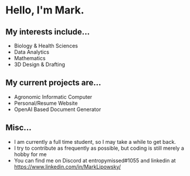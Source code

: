 # Hello, I'm Mark.
## My interests include...
- Biology & Health Sciences
- Data Analytics
- Mathematics
- 3D Design & Drafting
<!-- -->
## My current projects are...
- Agronomic Informatic Computer
- Personal/Resume Website
- OpenAI Based Document Generator
<!-- -->
## Misc...
- I am currently a full time student, so I may take a while to get back.
- I try to contribute as frequently as possible, but coding is still merely a hobby for me
- You can find me on Discord at entropymissed#1055 and linkedin at https://www.linkedin.com/in/MarkLipowsky/
